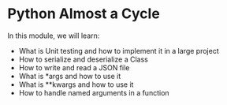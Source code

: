 # Python Almost a Cycle


In this module, we will learn:

 - What is Unit testing and how to implement it in a large project
 - How to serialize and deserialize a Class
 - How to write and read a JSON file
 - What is *args and how to use it
 - What is **kwargs and how to use it
 - How to handle named arguments in a function
